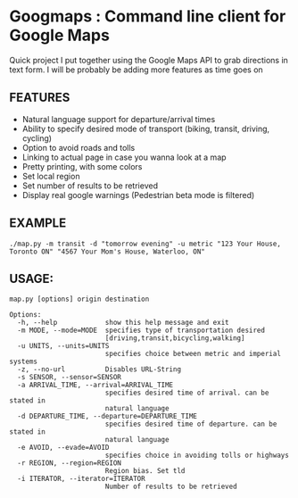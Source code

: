 Googmaps : Command line client for Google Maps
=============

Quick project I put together using the Google Maps API to grab directions in text form. I will be probably be adding more features as time goes on

FEATURES
-------------
- Natural language support for departure/arrival times
- Ability to specify desired mode of transport (biking, transit, driving, cycling)
- Option to avoid roads and tolls
- Linking to actual page in case you wanna look at a map
- Pretty printing, with some colors
- Set local region
- Set number of results to be retrieved 
- Display real google warnings (Pedestrian beta mode is filtered)


EXAMPLE
-------
    ./map.py -m transit -d "tomorrow evening" -u metric "123 Your House, Toronto ON" "4567 Your Mom's House, Waterloo, ON" 

USAGE:
--------
```
map.py [options] origin destination

Options:
  -h, --help            show this help message and exit
  -m MODE, --mode=MODE  specifies type of transportation desired
                        [driving,transit,bicycling,walking]
  -u UNITS, --units=UNITS
                        specifies choice between metric and imperial systems
  -z, --no-url          Disables URL-String
  -s SENSOR, --sensor=SENSOR
  -a ARRIVAL_TIME, --arrival=ARRIVAL_TIME
                        specifies desired time of arrival. can be stated in
                        natural language
  -d DEPARTURE_TIME, --departure=DEPARTURE_TIME
                        specifies desired time of departure. can be stated in
                        natural language
  -e AVOID, --evade=AVOID
                        specifies choice in avoiding tolls or highways
  -r REGION, --region=REGION
                        Region bias. Set tld
  -i ITERATOR, --iterator=ITERATOR
                        Number of results to be retrieved
```

